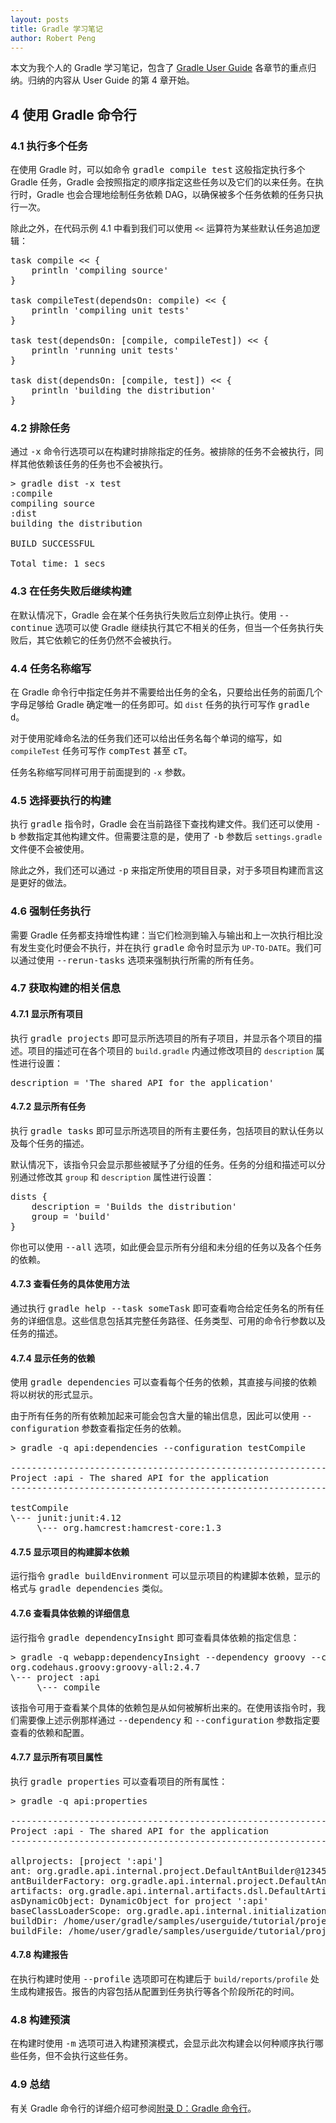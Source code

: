 ```yaml
---
layout: posts
title: Gradle 学习笔记
author: Robert Peng
---
```


<script type="text/javascript" src="/js/syntaxhighlighters/shBrushGroovy.js"></script>

本文为我个人的 Gradle 学习笔记，包含了 [Gradle User Guide](https://docs.gradle.org/current/userguide/userguide.html) 各章节的重点归纳。归纳的内容从 User Guide 的第 4 章开始。

## 4 使用 Gradle 命令行

### 4.1 执行多个任务

在使用 Gradle 时，可以如命令 <kbd>gradle compile test</kbd> 这般指定执行多个 Gradle 任务，Gradle 会按照指定的顺序指定这些任务以及它们的以来任务。在执行时，Gradle 也会合理地绘制任务依赖 DAG，以确保被多个任务依赖的任务只执行一次。

除此之外，在代码示例 4.1 中看到我们可以使用 `<<` 运算符为某些默认任务追加逻辑：

<pre class="brush: groovy">
task compile &lt;&lt; {
    println 'compiling source'
}

task compileTest(dependsOn: compile) &lt;&lt; {
    println 'compiling unit tests'
}

task test(dependsOn: [compile, compileTest]) &lt;&lt; {
    println 'running unit tests'
}

task dist(dependsOn: [compile, test]) &lt;&lt; {
    println 'building the distribution'
}
</pre>

### 4.2 排除任务

通过 <kbd>-x</kbd> 命令行选项可以在构建时排除指定的任务。被排除的任务不会被执行，同样其他依赖该任务的任务也不会被执行。

<pre>
> gradle dist -x test
:compile
compiling source
:dist
building the distribution

BUILD SUCCESSFUL

Total time: 1 secs
</pre>

### 4.3 在任务失败后继续构建

在默认情况下，Gradle 会在某个任务执行失败后立刻停止执行。使用 <kbd>\--continue</kbd> 选项可以使 Gradle 继续执行其它不相关的任务，但当一个任务执行失败后，其它依赖它的任务仍然不会被执行。

### 4.4 任务名称缩写

在 Gradle 命令行中指定任务并不需要给出任务的全名，只要给出任务的前面几个字母足够给 Gradle 确定唯一的任务即可。如 `dist` 任务的执行可写作 <kbd>gradle d</kbd>。

对于使用驼峰命名法的任务我们还可以给出任务名每个单词的缩写，如 `compileTest` 任务可写作 <kbd>compTest</kbd> 甚至 <kbd>cT</kbd>。

任务名称缩写同样可用于前面提到的 `-x` 参数。

### 4.5 选择要执行的构建

执行 <kbd>gradle</kbd> 指令时，Gradle 会在当前路径下查找构建文件。我们还可以使用 <kbd>-b</kbd> 参数指定其他构建文件。但需要注意的是，使用了 <kbd>-b</kbd> 参数后 `settings.gradle` 文件便不会被使用。

除此之外，我们还可以通过 <kbd>-p</kbd> 来指定所使用的项目目录，对于多项目构建而言这是更好的做法。

### 4.6 强制任务执行

需要 Gradle 任务都支持增性构建：当它们检测到输入与输出和上一次执行相比没有发生变化时便会不执行，并在执行 <kbd>gradle</kbd> 命令时显示为 `UP-TO-DATE`。我们可以通过使用 <kbd>\--rerun-tasks</kbd> 选项来强制执行所需的所有任务。

### 4.7 获取构建的相关信息

#### 4.7.1 显示所有项目

执行 <kbd>gradle projects</kbd> 即可显示所选项目的所有子项目，并显示各个项目的描述。项目的描述可在各个项目的 `build.gradle` 内通过修改项目的 `description` 属性进行设置：

<pre class="brush: groovy">
description = 'The shared API for the application'
</pre>

#### 4.7.2 显示所有任务

执行 <kbd>gradle tasks</kbd> 即可显示所选项目的所有主要任务，包括项目的默认任务以及每个任务的描述。

默认情况下，该指令只会显示那些被赋予了分组的任务。任务的分组和描述可以分别通过修改其 `group` 和 `description` 属性进行设置：

<pre class="brush: groovy">
dists {
    description = 'Builds the distribution'
    group = 'build'
}
</pre>

你也可以使用 <kbd>\--all</kbd> 选项，如此便会显示所有分组和未分组的任务以及各个任务的依赖。

#### 4.7.3 查看任务的具体使用方法

通过执行 <kbd>gradle help \--task someTask</kbd> 即可查看吻合给定任务名的所有任务的详细信息。这些信息包括其完整任务路径、任务类型、可用的命令行参数以及任务的描述。

#### 4.7.4 显示任务的依赖

使用 <kbd>gradle dependencies</kbd> 可以查看每个任务的依赖，其直接与间接的依赖将以树状的形式显示。

由于所有任务的所有依赖加起来可能会包含大量的输出信息，因此可以使用 <kbd>\--configuration</kbd> 参数查看指定任务的依赖。

<pre>
> gradle -q api:dependencies --configuration testCompile

------------------------------------------------------------
Project :api - The shared API for the application
------------------------------------------------------------

testCompile
\--- junit:junit:4.12
     \--- org.hamcrest:hamcrest-core:1.3
</pre>

#### 4.7.5 显示项目的构建脚本依赖

运行指令 <kbd>gradle buildEnvironment</kbd> 可以显示项目的构建脚本依赖，显示的格式与 <kbd>gradle dependencies</kbd> 类似。

#### 4.7.6 查看具体依赖的详细信息

运行指令 <kbd>gradle dependencyInsight</kbd> 即可查看具体依赖的指定信息：

<pre>
> gradle -q webapp:dependencyInsight --dependency groovy --configuration compile
org.codehaus.groovy:groovy-all:2.4.7
\--- project :api
     \--- compile
</pre>

该指令可用于查看某个具体的依赖包是从如何被解析出来的。在使用该指令时，我们需要像上述示例那样通过 <kbd>\--dependency</kbd> 和 <kbd>\--configuration</kbd> 参数指定要查看的依赖和配置。

#### 4.7.7 显示所有项目属性

执行 <kbd>gradle properties</kbd> 可以查看项目的所有属性：

<pre>
> gradle -q api:properties

------------------------------------------------------------
Project :api - The shared API for the application
------------------------------------------------------------

allprojects: [project ':api']
ant: org.gradle.api.internal.project.DefaultAntBuilder@12345
antBuilderFactory: org.gradle.api.internal.project.DefaultAntBuilderFactory@12345
artifacts: org.gradle.api.internal.artifacts.dsl.DefaultArtifactHandler_Decorated@12345
asDynamicObject: DynamicObject for project ':api'
baseClassLoaderScope: org.gradle.api.internal.initialization.DefaultClassLoaderScope@12345
buildDir: /home/user/gradle/samples/userguide/tutorial/projectReports/api/build
buildFile: /home/user/gradle/samples/userguide/tutorial/projectReports/api/build.gradle
</pre>

#### 4.7.8 构建报告

在执行构建时使用 <kbd>\--profile</kbd> 选项即可在构建后于 `build/reports/profile` 处生成构建报告。报告的内容包括从配置到任务执行等各个阶段所花的时间。

### 4.8 构建预演

在构建时使用 <kbd>-m</kbd> 选项可进入构建预演模式，会显示此次构建会以何种顺序执行哪些任务，但不会执行这些任务。

### 4.9 总结

有关 Gradle 命令行的详细介绍可参阅[附录 D：Gradle 命令行](https://docs.gradle.org/current/userguide/gradle_command_line.html)。
